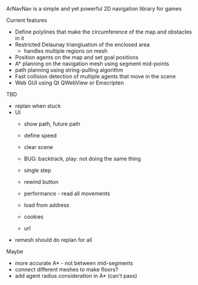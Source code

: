 ArNavNav is a simple and yet powerful 2D navigation library for games

Current features
- Define polylines that make the circumference of the map and obstacles in it
- Restricted Delaunay triangluation of the enclosed area
  - handles multiple regions on mesh
- Position agents on the map and set goal positions
- A* planning on the navigation mesh using segment mid-points
- path planning using string-pulling algorithm
- Fast collision detection of multiple agents that move in the scene
- Web GUI using Qt QWebView or Emscripten

TBD
- replan when stuck
- UI
  - show path, future path
  - define speed

  - clear scene
  - BUG: backtrack, play: not doing the same thing
  - single step
  - rewind button
  - performance - read all movements
  - load from address
  - cookies
  - url
- remesh should do replan for all


Maybe
- more accurate A* - not between mid-segments
- connect different meshes to make floors?
- add agent radius consideration in A* (can't pass)

